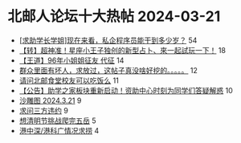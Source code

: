 # 北邮人论坛十大热帖 2024-03-21

- [[求助学长学姐]现在来看，私企程序员能干到多少岁？](https://bbs.byr.cn/article/WorkLife/1212164) 54
- [【转】超神准！星座小王子独创的新型占卜、來一起試玩一下！](https://bbs.byr.cn/article/Constellations/326533) 18
- [【王道】96年小姐姐征友 代征](https://bbs.byr.cn/article/Friends/2051606) 14
- [群众里面有坏人，求放过，这帖子真没啥好挖的。。。。。](https://bbs.byr.cn/article/Feeling/3198559) 12
- [请问北邮食堂校友可以吃饭么](https://bbs.byr.cn/article/Food/525789) 11
- [【公告】助学之家板块重新启动！资助中心时刻为同学们答疑解惑](https://bbs.byr.cn/article/Selfsupport/23574) 10
- [沙雕图 2024.3.21](https://bbs.byr.cn/article/Picture/3359464) 9
- [求问三方违约](https://bbs.byr.cn/article/Job/2208857) 9
- [想清明节挑战爬完五岳](https://bbs.byr.cn/article/Talking/6412597) 5
- [港中深/港科广情况求捞](https://bbs.byr.cn/article/GoAbroad/396401) 4


